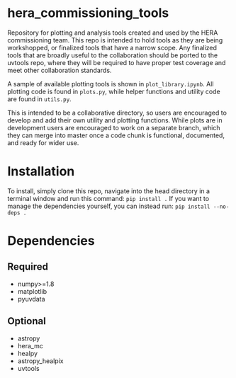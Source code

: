 # hera_commissioning_tools
Repository for plotting and analysis tools created and used by the HERA commissioning team. This repo is intended to hold tools as they are being workshopped, or finalized tools that have a narrow scope. Any finalized tools that are broadly useful to the collaboration should be ported to the uvtools repo, where they will be required to have proper test coverage and meet other collaboration standards.

A sample of available plotting tools is shown in `plot_library.ipynb`. All plotting code is found in `plots.py`, while helper functions and utility code are found in `utils.py`.

This is intended to be a collaborative directory, so users are encouraged to develop and add their own utility and plotting functions. While plots are in development users are encouraged to work on a separate branch, which they can merge into master once a code chunk is functional, documented, and ready for wider use.

# Installation

To install, simply clone this repo, navigate into the head directory in a terminal window and run this command:
`pip install .`
If you want to manage the dependencies yourself, you can instead run:
`pip install --no-deps .`

# Dependencies

## Required
- numpy>=1.8
- matplotlib
- pyuvdata

## Optional
- astropy
- hera_mc
- healpy
- astropy_healpix
- uvtools
